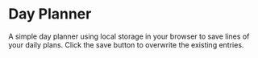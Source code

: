# Day Planner

A simple day planner using local storage in your browser to save lines of your daily plans.
Click the save button to overwrite the existing entries.
